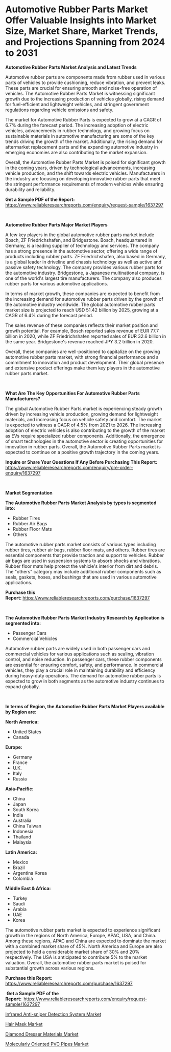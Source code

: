 <p><h1>Automotive Rubber Parts Market Offer Valuable Insights into Market Size, Market Share, Market Trends, and Projections Spanning from 2024 to 2031</h1></p><p><strong>Automotive Rubber Parts Market Analysis and Latest Trends</strong></p>
<p><p>Automotive rubber parts are components made from rubber used in various parts of vehicles to provide cushioning, reduce vibration, and prevent leaks. These parts are crucial for ensuring smooth and noise-free operation of vehicles. The Automotive Rubber Parts Market is witnessing significant growth due to the increasing production of vehicles globally, rising demand for fuel-efficient and lightweight vehicles, and stringent government regulations regarding vehicle emissions and safety.</p><p>The market for Automotive Rubber Parts is expected to grow at a CAGR of 6.7% during the forecast period. The increasing adoption of electric vehicles, advancements in rubber technology, and growing focus on sustainable materials in automotive manufacturing are some of the key trends driving the growth of the market. Additionally, the rising demand for aftermarket replacement parts and the expanding automotive industry in emerging economies are also contributing to the market expansion.</p><p>Overall, the Automotive Rubber Parts Market is poised for significant growth in the coming years, driven by technological advancements, increasing vehicle production, and the shift towards electric vehicles. Manufacturers in the industry are focusing on developing innovative rubber parts that meet the stringent performance requirements of modern vehicles while ensuring durability and reliability.</p></p>
<p><strong>Get a Sample PDF of the Report:&nbsp;</strong> <a href="https://www.reliableresearchreports.com/enquiry/request-sample/1637297">https://www.reliableresearchreports.com/enquiry/request-sample/1637297</a></p>
<p>&nbsp;</p>
<p><strong>Automotive Rubber Parts Major Market Players</strong></p>
<p><p>A few key players in the global automotive rubber parts market include Bosch, ZF Friedrichshafen, and Bridgestone. Bosch, headquartered in Germany, is a leading supplier of technology and services. The company has a strong presence in the automotive sector, offering a wide range of products including rubber parts. ZF Friedrichshafen, also based in Germany, is a global leader in driveline and chassis technology as well as active and passive safety technology. The company provides various rubber parts for the automotive industry. Bridgestone, a Japanese multinational company, is one of the world's largest tire manufacturers. The company also produces rubber parts for various automotive applications.</p><p>In terms of market growth, these companies are expected to benefit from the increasing demand for automotive rubber parts driven by the growth of the automotive industry worldwide. The global automotive rubber parts market size is projected to reach USD 51.42 billion by 2025, growing at a CAGR of 6.4% during the forecast period.</p><p>The sales revenue of these companies reflects their market position and growth potential. For example, Bosch reported sales revenue of EUR 77.7 billion in 2020, while ZF Friedrichshafen reported sales of EUR 32.6 billion in the same year. Bridgestone's revenue reached JPY 3.2 trillion in 2020.</p><p>Overall, these companies are well-positioned to capitalize on the growing automotive rubber parts market, with strong financial performance and a commitment to innovation and product development. Their global presence and extensive product offerings make them key players in the automotive rubber parts market.</p></p>
<p>&nbsp;</p>
<p><strong>What Are The Key Opportunities For Automotive Rubber Parts Manufacturers?</strong></p>
<p><p>The global Automotive Rubber Parts market is experiencing steady growth driven by increasing vehicle production, growing demand for lightweight materials, and increasing focus on vehicle safety and comfort. The market is expected to witness a CAGR of 4.5% from 2021 to 2026. The increasing adoption of electric vehicles is also contributing to the growth of the market as EVs require specialized rubber components. Additionally, the emergence of smart technologies in the automotive sector is creating opportunities for innovation in rubber parts. Overall, the Automotive Rubber Parts market is expected to continue on a positive growth trajectory in the coming years.</p></p>
<p><strong>Inquire or Share Your Questions If Any Before Purchasing This Report:</strong> <a href="https://www.reliableresearchreports.com/enquiry/pre-order-enquiry/1637297">https://www.reliableresearchreports.com/enquiry/pre-order-enquiry/1637297</a></p>
<p>&nbsp;</p>
<p><strong>Market Segmentation</strong></p>
<p><strong>The Automotive Rubber Parts Market Analysis by types is segmented into:</strong></p>
<p><ul><li>Rubber Tires</li><li>Rubber Air Bags</li><li>Rubber Floor Mats</li><li>Others</li></ul></p>
<p><p>The automotive rubber parts market consists of various types including rubber tires, rubber air bags, rubber floor mats, and others. Rubber tires are essential components that provide traction and support to vehicles. Rubber air bags are used in suspension systems to absorb shocks and vibrations. Rubber floor mats help protect the vehicle's interior from dirt and debris. The "others" category may include additional rubber components such as seals, gaskets, hoses, and bushings that are used in various automotive applications.</p></p>
<p><strong>Purchase this Report:&nbsp;</strong><a href="https://www.reliableresearchreports.com/purchase/1637297">https://www.reliableresearchreports.com/purchase/1637297</a></p>
<p>&nbsp;</p>
<p><strong>The Automotive Rubber Parts Market Industry Research by Application is segmented into:</strong></p>
<p><ul><li>Passenger Cars</li><li>Commercial Vehicles</li></ul></p>
<p><p>Automotive rubber parts are widely used in both passenger cars and commercial vehicles for various applications such as sealing, vibration control, and noise reduction. In passenger cars, these rubber components are essential for ensuring comfort, safety, and performance. In commercial vehicles, they play a crucial role in maintaining durability and efficiency during heavy-duty operations. The demand for automotive rubber parts is expected to grow in both segments as the automotive industry continues to expand globally.</p></p>
<p>&nbsp;</p>
<p><strong>In terms of Region, the Automotive Rubber Parts Market Players available by Region are:</strong></p>
<p>
    <p> <strong> North America: </strong>
        <ul>
            <li>United States</li>
            <li>Canada</li>
        </ul>
        </p> 
    <p> <strong> Europe: </strong>
        <ul>
            <li>Germany</li>
            <li>France</li>
            <li>U.K.</li>
            <li>Italy</li>
            <li>Russia</li>
        </ul>
        </p> 
    <p> <strong> Asia-Pacific: </strong>
        <ul>
            <li>China</li>
            <li>Japan</li>
            <li>South Korea</li>
            <li>India</li>
            <li>Australia</li>
            <li>China Taiwan</li>
            <li>Indonesia</li>
            <li>Thailand</li>
            <li>Malaysia</li>
        </ul>
        </p> 
    <p> <strong> Latin America: </strong>
        <ul>
            <li>Mexico</li>
            <li>Brazil</li>
            <li>Argentina Korea</li>
            <li>Colombia</li>
        </ul>
        </p> 
    <p> <strong> Middle East & Africa: </strong>
        <ul>
            <li>Turkey</li>
            <li>Saudi</li>
            <li>Arabia</li>
            <li>UAE</li>
            <li>Korea</li>
        </ul>
    </p>
    </p>
<p><p>The automotive rubber parts market is expected to experience significant growth in the regions of North America, Europe, APAC, USA, and China. Among these regions, APAC and China are expected to dominate the market with a combined market share of 45%. North America and Europe are also projected to hold a considerable market share of 30% and 20% respectively. The USA is anticipated to contribute 5% to the market valuation. Overall, the automotive rubber parts market is poised for substantial growth across various regions.</p></p>
<p><strong>Purchase this Report: </strong><a href="https://www.reliableresearchreports.com/purchase/1637297">https://www.reliableresearchreports.com/purchase/1637297</a></p>
<p>&nbsp;<strong>Get a Sample PDF of the Report:&nbsp;&nbsp;</strong><a href="https://www.reliableresearchreports.com/enquiry/request-sample/1637297">https://www.reliableresearchreports.com/enquiry/request-sample/1637297</a></p>
<p><strong></strong></p>
<p><p><a href="https://natural-crush-b99.notion.site/Infrared-Anti-sniper-Detection-System-Market-Analysis-Examines-its-Scope-on-Growth-Opportunities-an-148cf13adc58487ea554005414b743c6">Infrared Anti-sniper Detection System Market</a></p><p><a href="https://view.publitas.com/reportprime-1/hair-mask-market-insights-market-players-and-forecast-till-2030/">Hair Mask Market</a></p><p><a href="https://view.publitas.com/reportprime-1/decoding-the-diamond-dresser-materials-market-a-deep-dive-into-the-latest-market-trends-market-segmentation-and-competitive-analysis/">Diamond Dresser Materials Market</a></p><p><a href="https://view.publitas.com/reportprime-1/molecularly-oriented-pvc-pipes-market-size-2023-2030-global-industrial-analysis-key-geographical-regions-market-share-top-key-players-product-types-and-forecast-research-report/">Molecularly Oriented PVC Pipes Market</a></p></p>